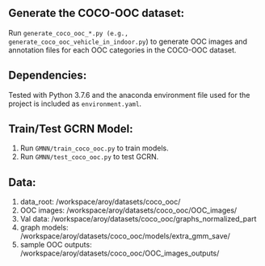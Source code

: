
## Generate the COCO-OOC dataset:
Run `generate_coco_ooc_*.py (e.g., generate_coco_ooc_vehicle_in_indoor.py`) to generate OOC images and annotation files for each OOC categories in the COCO-OOC dataset.

## Dependencies:
Tested with Python 3.7.6 and the anaconda environment file used for the project is included as `environment.yaml`.

## Train/Test GCRN Model: 

1. Run `GMNN/train_coco_ooc.py` to train models.
2. Run `GMNN/test_coco_ooc.py` to test GCRN.

## Data: 

1. data_root: /workspace/aroy/datasets/coco_ooc/
2. OOC images: /workspace/aroy/datasets/coco_ooc/OOC_images/
3. Val data: /workspace/aroy/datasets/coco_ooc/graphs_normalized_part
4. graph models: /workspace/aroy/datasets/coco_ooc/models/extra_gmm_save/
5. sample OOC outputs: /workspace/aroy/datasets/coco_ooc/OOC_images_outputs/
